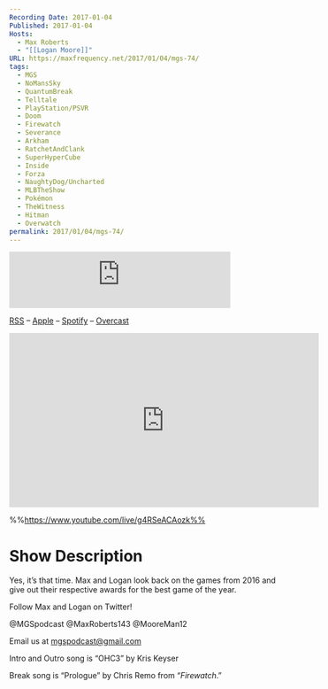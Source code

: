 ```yaml
---
Recording Date: 2017-01-04
Published: 2017-01-04
Hosts:
  - Max Roberts
  - "[[Logan Moore]]"
URL: https://maxfrequency.net/2017/01/04/mgs-74/
tags:
  - MGS
  - NoMansSky
  - QuantumBreak
  - Telltale
  - PlayStation/PSVR
  - Doom
  - Firewatch
  - Severance
  - Arkham
  - RatchetAndClank
  - SuperHyperCube
  - Inside
  - Forza
  - NaughtyDog/Uncharted
  - MLBTheShow
  - Pokémon
  - TheWitness
  - Hitman
  - Overwatch
permalink: 2017/01/04/mgs-74/
---
```

<iframe src="https://podcasters.spotify.com/pod/show/millennialgamingspeak/embed/episodes/Episode-74-The-MGS-2016-Game-of-the-Year-Awards-e1adhrg/a-a6ts42p" height="102px" width="400px" frameborder="0" scrolling="no"></iframe>


[RSS](https://anchor.fm/s/74aa3858/podcast/rss) – [Apple](https://podcasts.apple.com/us/podcast/episode-3-gdc-wrap-up/id1000915981?i=1000542222515) – [Spotify](https://open.spotify.com/episode/7wePXT4Bt22LWifVLx3n8y) – [Overcast](https://overcast.fm/+EtIgeWxEU)

<div class=iframe-container>
<iframe width="560" height="315" src="https://www.youtube-nocookie.com/embed/g4RSeACAozk?si=tzjP51bI7kcbnI7y" title="YouTube video player" frameborder="0" allow="accelerometer; autoplay; clipboard-write; encrypted-media; gyroscope; picture-in-picture; web-share" allowfullscreen></iframe>
</div>

%%https://www.youtube.com/live/g4RSeACAozk%%

# Show Description

Yes, it’s that time. Max and Logan look back on the games from 2016 and give out their respective awards for the best game of the year.

Follow Max and Logan on Twitter!

@MGSpodcast
@MaxRoberts143
@MooreMan12

Email us at mgspodcast@gmail.com

Intro and Outro song is “OHC3” by Kris Keyser

Break song is “Prologue” by Chris Remo from “*Firewatch*.”